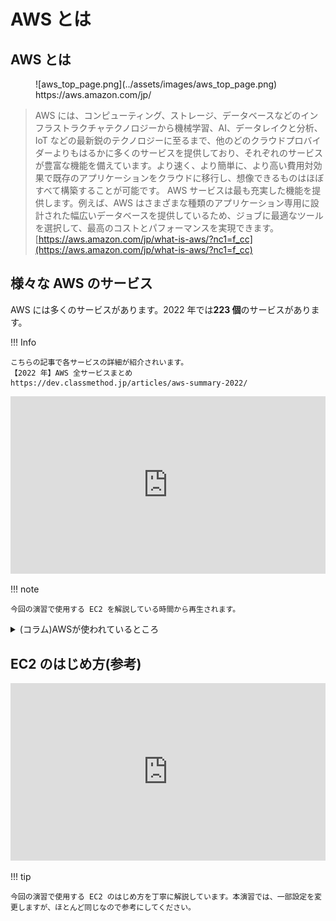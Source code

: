 # AWS とは

## AWS とは

<figure markdown>
![aws_top_page.png](../assets/images/aws_top_page.png)
<figcaption>https://aws.amazon.com/jp/</figcaption>
</figure>

> AWS には、コンピューティング、ストレージ、データベースなどのインフラストラクチャテクノロジーから機械学習、AI、データレイクと分析、IoT などの最新鋭のテクノロジーに至るまで、他のどのクラウドプロバイダーよりもはるかに多くのサービスを提供しており、それぞれのサービスが豊富な機能を備えています。より速く、より簡単に、より高い費用対効果で既存のアプリケーションをクラウドに移行し、想像できるものはほぼすべて構築することが可能です。
> AWS サービスは最も充実した機能を提供します。例えば、AWS はさまざまな種類のアプリケーション専用に設計された幅広いデータベースを提供しているため、ジョブに最適なツールを選択して、最高のコストとパフォーマンスを実現できます。
> [https://aws.amazon.com/jp/what-is-aws/?nc1=f_cc](https://aws.amazon.com/jp/what-is-aws/?nc1=f_cc)

## 様々な AWS のサービス

AWS には多くのサービスがあります。2022 年では**223 個**のサービスがあります。

!!! Info

    こちらの記事で各サービスの詳細が紹介されいます。
    【2022 年】AWS 全サービスまとめ
    https://dev.classmethod.jp/articles/aws-summary-2022/

<iframe style="width: 100%; aspect-ratio: 16 / 9;" src="https://www.youtube.com/embed/LgNbu_joVhc?start=909" title="YouTube video player" frameborder="0" allow="accelerometer; autoplay; clipboard-write; encrypted-media; gyroscope; picture-in-picture" allowfullscreen></iframe>

!!! note

    今回の演習で使用する EC2 を解説している時間から再生されます。

<details>
<summary>(コラム)AWSが使われているところ</summary>
<br>
<iframe style="width: 100%; aspect-ratio: 16 / 9;" class="speakerdeck-iframe" frameborder="0" src="https://speakerdeck.com/player/45b648c670f3468d8099152c800bef42" title="Fate/Grand Orderにおける、ディライトワークス流AWS導入＆活用術(CEDEC 2016編)" allowfullscreen="true" mozallowfullscreen="true" webkitallowfullscreen="true" style="border: 0px; background: padding-box padding-box rgba(0, 0, 0, 0.1); margin: 0px; padding: 0px; border-radius: 6px; box-shadow: rgba(0, 0, 0, 0.2) 0px 5px 40px; width: 560px; height: 314px;" data-ratio="1.78343949044586"></iframe>
<br>
<a href="https://speakerdeck.com/isoparametric/grand-orderniokeru-deiraitowakusuliu-awsdao-ru-huo-yong-shu-cedec-2016bian">Fate/Grand Orderにおける、ディライトワークス流AWS導入＆活用術CEDEC 2016編</a>
<br>
様々な業界でAWSが使われています。WEBサービスはもちろん、ゲームの裏側を支えるシステムでAWSが使われています。
</details>

## EC2 のはじめ方(参考)

<iframe style="width: 100%; aspect-ratio: 16 / 9;" src="https://www.youtube.com/embed/xXWlSHuos-0" title="YouTube video player" frameborder="0" allow="accelerometer; autoplay; clipboard-write; encrypted-media; gyroscope; picture-in-picture" allowfullscreen></iframe>

!!! tip

    今回の演習で使用する EC2 のはじめ方を丁寧に解説しています。本演習では、一部設定を変更しますが、ほとんど同じなので参考にしてください。
